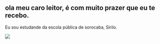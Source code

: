 ## ola meu caro leitor, é com muito prazer que eu te recebo.
Eu sou estudande da escola pública de sorocaba, Sirilo.

![](https://media1.tenor.com/m/RrXsGhXSBDUAAAAC/ok-thumbs-up.gif)
